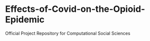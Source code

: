 # Effects-of-Covid-on-the-Opioid-Epidemic
Official Project Repository for Computational Social Sciences
